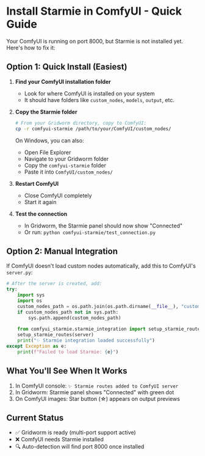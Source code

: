 # Install Starmie in ComfyUI - Quick Guide

Your ComfyUI is running on port 8000, but Starmie is not installed yet. Here's how to fix it:

## Option 1: Quick Install (Easiest)

1. **Find your ComfyUI installation folder**
   - Look for where ComfyUI is installed on your system
   - It should have folders like `custom_nodes`, `models`, `output`, etc.

2. **Copy the Starmie folder**
   ```bash
   # From your Gridworm directory, copy to ComfyUI:
   cp -r comfyui-starmie /path/to/your/ComfyUI/custom_nodes/
   ```

   On Windows, you can also:
   - Open File Explorer
   - Navigate to your Gridworm folder
   - Copy the `comfyui-starmie` folder
   - Paste it into `ComfyUI/custom_nodes/`

3. **Restart ComfyUI**
   - Close ComfyUI completely
   - Start it again

4. **Test the connection**
   - In Gridworm, the Starmie panel should now show "Connected"
   - Or run: `python comfyui-starmie/test_connection.py`

## Option 2: Manual Integration

If ComfyUI doesn't load custom nodes automatically, add this to ComfyUI's `server.py`:

```python
# After the server is created, add:
try:
    import sys
    import os
    custom_nodes_path = os.path.join(os.path.dirname(__file__), "custom_nodes")
    if custom_nodes_path not in sys.path:
        sys.path.append(custom_nodes_path)
    
    from comfyui_starmie.starmie_integration import setup_starmie_routes
    setup_starmie_routes(server)
    print("✨ Starmie integration loaded successfully")
except Exception as e:
    print(f"Failed to load Starmie: {e}")
```

## What You'll See When It Works

1. In ComfyUI console: `✨ Starmie routes added to ComfyUI server`
2. In Gridworm: Starmie panel shows "Connected" with green dot
3. On ComfyUI images: Star button (☆) appears on output previews

## Current Status

- ✅ Gridworm is ready (multi-port support active)
- ❌ ComfyUI needs Starmie installed
- 🔍 Auto-detection will find port 8000 once installed